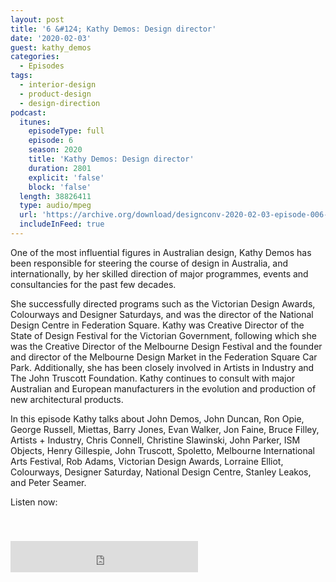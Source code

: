 ```yaml
---
layout: post
title: '6 &#124; Kathy Demos: Design director'
date: '2020-02-03'
guest: kathy_demos
categories:
  - Episodes
tags:
  - interior-design
  - product-design
  - design-direction
podcast:
  itunes:
    episodeType: full
    episode: 6
    season: 2020
    title: 'Kathy Demos: Design director'
    duration: 2801
    explicit: 'false'
    block: 'false'
  length: 38826411
  type: audio/mpeg
  url: 'https://archive.org/download/designconv-2020-02-03-episode-006-kathy-demos/2020-02-03-episode-006-kathy-demos.mp3'
  includeInFeed: true
---
```


One of the most influential figures in Australian design, Kathy Demos has been
responsible for steering the course of design in Australia, and internationally,
by her skilled direction of major programmes, events and consultancies for the
past few decades.

She successfully directed programs such as the Victorian Design Awards,
Colourways and Designer Saturdays, and was the director of the National Design
Centre in Federation Square. Kathy was Creative Director of the State of Design
Festival for the Victorian Government, following which she was the Creative
Director of the Melbourne Design Festival and the founder and director of the
Melbourne Design Market in the Federation Square Car Park. Additionally, she has
been closely involved in Artists in Industry and The John Truscott
Foundation. Kathy continues to consult with major Australian and European
manufacturers in the evolution and production of new architectural products.

In this episode Kathy talks about John Demos, John Duncan, Ron Opie, George
Russell, Miettas, Barry Jones, Evan Walker, Jon Faine, Bruce Filley, Artists +
Industry, Chris Connell, Christine Slawinski, John Parker, ISM Objects, Henry
Gillespie, John Truscott, Spoletto, Melbourne International Arts Festival, Rob
Adams, Victorian Design Awards, Lorraine Elliot, Colourways, Designer Saturday,
National Design Centre, Stanley Leakos, and Peter Seamer. 

Listen now:
<div class="responsive-embed" style="padding-top: 8%;">
  <!--suppress HtmlUnknownAttribute, HtmlDeprecatedAttribute -->
  <iframe src="https://archive.org/embed/designconv-2020-02-03-episode-006-kathy-demos" class="responsive-embed-item" height="50" frameborder="0" webkitallowfullscreen="true" mozallowfullscreen="true" allowfullscreen></iframe>
</div>

